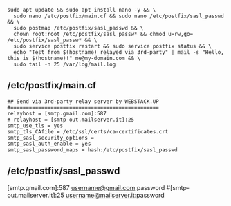 ````shell
sudo apt update && sudo apt install nano -y && \
  sudo nano /etc/postfix/main.cf && sudo nano /etc/postfix/sasl_passwd && \
  sudo postmap /etc/postfix/sasl_passwd && \
  chown root:root /etc/postfix/sasl_passw* && chmod u=rw,go= /etc/postfix/sasl_passw* && \
  sudo service postfix restart && sudo service postfix status && \
  echo "Test from $(hostname) relayed via 3rd-party" | mail -s "Hello, this is $(hostname)!" me@my-domain.com && \
  sudo tail -n 25 /var/log/mail.log

````

## /etc/postfix/main.cf

````
## Send via 3rd-party relay server by WEBSTACK.UP
#================================================
relayhost = [smtp.gmail.com]:587
# relayhost = [smtp-out.mailserver.it]:25
smtp_use_tls = yes
smtp_tls_CAfile = /etc/ssl/certs/ca-certificates.crt
smtp_sasl_security_options =
smtp_sasl_auth_enable = yes
smtp_sasl_password_maps = hash:/etc/postfix/sasl_passwd

````

## /etc/postfix/sasl_passwd
[smtp.gmail.com]:587 username@gmail.com:password
#[smtp-out.mailserver.it]:25 username@mailserver.it:password
